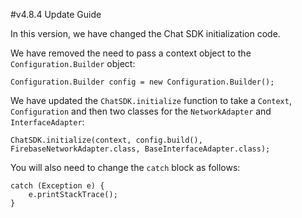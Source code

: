 #v4.8.4 Update Guide

In this version, we have changed the Chat SDK initialization code. 

We have removed the need to pass a context object to the `Configuration.Builder` object: 

```
Configuration.Builder config = new Configuration.Builder();
```

We have updated the `ChatSDK.initialize` function to take a `Context`, `Configuration` and then two classes for the `NetworkAdapter` and `InterfaceAdapter`:

```
ChatSDK.initialize(context, config.build(), FirebaseNetworkAdapter.class, BaseInterfaceAdapter.class);
```

You will also need to change the `catch` block as follows:

```
catch (Exception e) {
    e.printStackTrace();
}
```